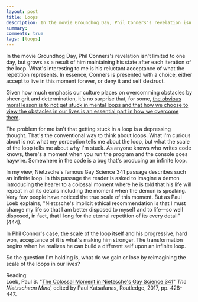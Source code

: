 ```yaml
---
layout: post
title: Loops
description: In the movie Groundhog Day, Phil Conners's revelation isn't limited to one day, but grows as a result of him maintaining his state after each iteration of the loop. What's interesting to me is his reluctant acceptance of what the repetition represents. In essence, Conners is presented with a choice, either accept to live in this moment forever, or deny it and self destruct.
summary:
comments: true
tags: [loops]
---
```


In the movie Groundhog Day, Phil Conners's revelation isn't limited to one day, but grows as a result of him maintaining his state after each iteration of the loop. What's interesting to me is his reluctant acceptance of what the repetition represents. In essence, Conners is presented with a choice, either accept to live in this moment forever, or deny it and self destruct.

Given how much emphasis our culture places on overcomming obstacles by sheer grit and determination, it's no surprise that, for some, [the obvious moral lesson is to not get stuck in mental loops and that how we choose to view the obstacles in our lives is an essential part in how we overcome them](https://www.happyscribe.com/public/hidden-brain/minimizing-pain-maximizing-joy#paragraph_423?utm_source=public_transcript&utm_medium=paragraph&utm_campaign=public_promo).

The problem for me isn't that getting stuck in a loop is a depressing thought. That's the conventional way to think about loops. What I'm curious about is not what my perception tells me about the loop, but what the scale of the loop tells me about why I'm stuck. As anyone knows who writes code knows, there's a moment when you run the program and the console goes haywire. Somewhere in the code is a bug that's producing an infinite loop.

In my view, Nietzsche's famous Gay Science 341 passage describes such an infinite loop. In this passage the reader is asked to imagine a demon introducing the hearer to a colossal moment where he is told that his life will repeat in all its details including the moment when the demon is speaking. Very few people have noticed the true scale of this moment. But as Paul Loeb explains, "Nietzsche's implicit ethical recommendation is that I must change my life so that I am better disposed to myself and to life––so well disposed, in fact, that I long for the eternal repetition of its every detail" (444).

In Phil Connor's case, the scale of the loop itself and his progressive, hard won, acceptance of it is what's making him stronger. The transformation begins when he realizes he can build a different self upon an infinite loop.

So the question I'm holding is, what do we gain or lose by reimagining the scale of the loops in our lives?

Reading: \
Loeb, Paul S. "[The Colossal Moment in Nietzsche's Gay Science 341](https://www.academia.edu/34667598/The_Colossal_Moment_in_Nietzsches_Gay_Science_341)" _The Nietzschean Mind_, edited by Paul Katsafanas, Routledge, 2017, pp. 428-447.
